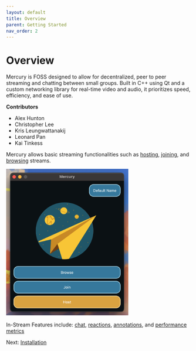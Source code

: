 ```yaml
---
layout: default
title: Overview
parent: Getting Started
nav_order: 2
---
```


# Overview

Mercury is FOSS designed to allow for decentralized, peer to peer streaming and chatting between small groups. Built in C++ using Qt and a custom networking library for real-time video and audio, it prioritizes speed, efficiency, and ease of use.

**Contributors**
- Alex Hunton
- Christopher Lee
- Kris Leungwattanakij
- Leonard Pan
- Kai Tinkess

Mercury allows basic streaming functionalities such as [hosting](../hosting-streams), [joining](../joining-streams), and [browsing](../browsing-streams) streams.

<img src="../images/home.png" alt="home" style="max-height: 400px; height: auto; width: auto;" />

In-Stream Features include: [chat](../features/chat), [reactions](../features/reactions), [annotations](../features/annotations), and [performance metrics](../features/performance)

Next: [Installation](installation)
